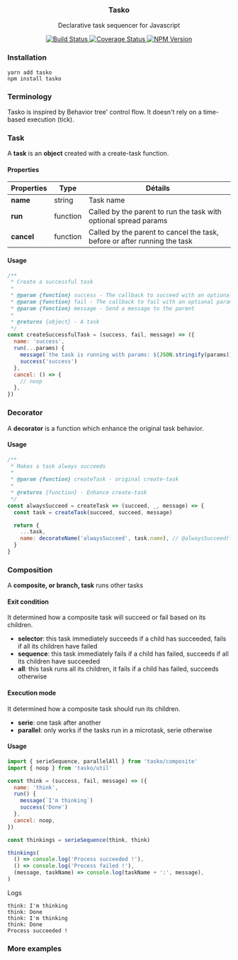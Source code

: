 <h3 align="center">
  Tasko
</h3>

<p align="center">
  Declarative task sequencer for Javascript
</p>

<p align="center">
  <a href="https://travis-ci.org/DevSide/tasko" target="_blank">
    <img src="https://img.shields.io/travis/DevSide/tasko/master.svg" alt="Build Status">
  </a>
  <a href='https://coveralls.io/github/DevSide/tasko?branch=master' target="_blank">
    <img src='https://img.shields.io/coveralls/github/DevSide/tasko/master.svg' alt='Coverage Status' />
  </a>
  <a href="https://www.npmjs.com/package/tasko" target="_blank">
    <img src="https://img.shields.io/npm/v/tasko.svg" alt="NPM Version">
  </a>
</p>

### Installation

```shell
yarn add tasko
npm install tasko
```

### Terminology

Tasko is inspired by Behavior tree' control flow. It doesn't rely on a time-based execution (tick).

### Task

A **task** is an **object** created with a create-task function.

#### Properties

| Properties | Type     | Détails                                                                   |
| ---------- | -------- | ------------------------------------------------------------------------- |
| **name**   | string   | Task name                                                                 |
| **run**    | function | Called by the parent to run the task with optional spread params          |
| **cancel** | function | Called by the parent to cancel the task, before or after running the task |

#### Usage

```js
/**
 * Create a successful task
 *
 * @param {function} success - The callback to succeed with an optional param
 * @param {function} fail - The callback to fail with an optional param
 * @param {function} message - Send a message to the parent
 *
 * @returns {object} - A task
 */
const createSuccessfulTask = (success, fail, message) => ({
  name: 'success',
  run(...params) {
    message(`the task is running with params: ${JSON.stringify(params)}`)
    success('success')
  },
  cancel: () => {
    // noop
  },
})
```

### Decorator

A **decorator** is a function which enhance the original task behavior.

#### Usage

```js
/**
 * Makes a task always succeeds
 *
 * @param {function} createTask - original create-task
 *
 * @returns {function} - Enhance create-task
 */
const alwaysSucceed = createTask => (succeed, _, message) => {
  const task = createTask(succeed, succeed, message)

  return {
    ...task,
    name: decorateName('alwaysSucceed', task.name), // @alwaysSucceed(task-name)
  }
}
```

### Composition

A **composite, or branch, task** runs other tasks

#### Exit condition

It determined how a composite task will succeed or fail based on its children.

* **selector**: this task immediately succeeds if a child has succeeded, fails if all its children have failed
* **sequence**: this task immediately fails if a child has failed, succeeds if all its children have succeeded
* **all**: this task runs all its children, it fails if a child has failed, succeeds otherwise

#### Execution mode

It determined how a composite task should run its children.

* **serie**: one task after another
* **parallel**: only works if the tasks run in a microtask, serie otherwise

#### Usage

```js
import { serieSequence, parallelAll } from 'tasko/composite'
import { noop } from 'tasko/util'

const think = (success, fail, message) => ({
  name: 'think',
  run() {
    message(`I'm thinking`)
    success('Done')
  },
  cancel: noop,
})

const thinkings = serieSequence(think, think)

thinkings(
  () => console.log('Process succeeded !'),
  () => console.log('Process failed !'),
  (message, taskName) => console.log(taskName + ':', message),
)
```

Logs

```
think: I'm thinking
think: Done
think: I'm thinking
think: Done
Process succeeded !
```

### More examples
